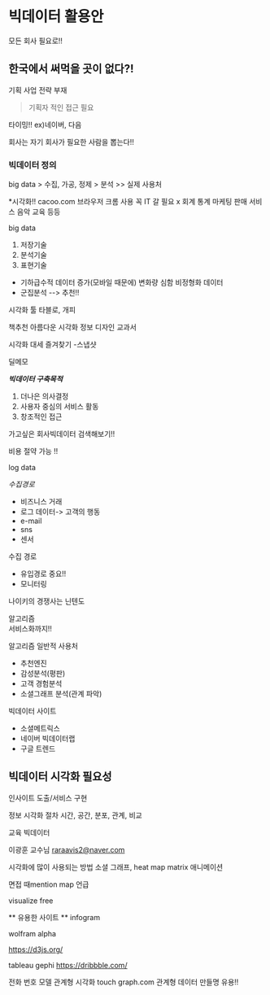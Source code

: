 # 빅데이터 활용안

모든 회사 필요로!!

## 한국에서 써먹을 곳이 없다?!
기획 사업 전략 부재 

>기획자 적인 접근 필요 

타이밍!! ex)네이버, 다음 

회사는 자기 회사가 필요한 사람을 뽑는다!! 

### 빅데이터 정의
big data > 수집, 가공, 정제 > 분석 >> 실제 사용처

*시각화!!
cacoo.com
브라우저 크롬 사용
꼭 IT 갈 필요 x 
회계 통계 마케팅 판매 서비스 음악 교육 등등 

big data
1. 저장기술
2. 분석기술
3. 표현기술

- 기하급수적 데이터 증가(모바일 때문에) 변화량 심함 비정형화 데이터
-  군집분석 --> 추천!!

시각화 툴 타블로, 개피

책추천
아름다운 시각화
정보 디자인 교과서 

시각화 대세
즐겨찾기 -스냅샷


딜메모 

***빅데이터 구축목적***
1. 더나은 의사결정
2. 사용자 중심의 서비스 활동
3. 창조적인 접근 

가고싶은 회사빅데이터 검색해보기!! 


비용 절약 가능 !! 

log data

*수집경로*
- 비즈니스 거래
- 로그 데이터-> 고객의 행동
- e-mail
- sns
- 센서


수집 경로 
* 유입경로 중요!! 
* 모니터링 

나이키의 경쟁사는 닌텐도

알고리즘  
서비스화까지!!

알고리즘 일반적 사용처
- 추천엔진
- 감성분석(평판)
- 고객 경험분석
- 소셜그래프 분석(관계 파악)

빅데이터 사이트
- 소셜메트릭스
- 네이버 빅데이터랩
- 구글 트렌드 


## 빅데이터 시각화 필요성 
인사이트 도출/서비스 구현


정보 시각화 절차
시간, 공간, 분포, 관계, 비교

교육 빅데이터 

이광훈 교수님
raraavis2@naver.com

시각화에 많이 사용되는 방법
소셜 그래프, heat map
matrix
애니메이션

면접 때mention map 언급

visualize free



** 유용한 사이트 ** 
infogram

wolfram alpha

https://d3js.org/

tableau
gephi
https://dribbble.com/

전화 번호 모델 
관계형 시각화 
touch graph.com 
관계형 데이터 만들명 유용!! 


